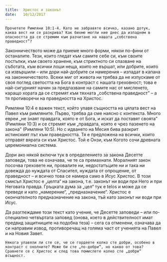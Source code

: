 ```yaml
---
title:  Христос и законът
date:   10/12/2017
---
```


`Прочетете Римляни 10:1-4. Като не забравяте всичко, казано дотук, каква вест ни се разкрива? Как бихме могли ние днес да изпаднем в опасността да се стремим към разчитане на нашата „собствена праведност”?`

Законничеството може да приеме много форми, някои по-фини от останалите. Тези, които гледат към самите себе си, към своите постъпки, към своето хранене, към стриктното си спазване на съботата, към всички лоши неща, които не вършат, или добрите, които са извършили – или дори най-добрите си намерения – изпадат в капана на законничеството. Всеки миг от живота ни трябва да не изпускаме от своя поглед светостта на Бога в контраст с нашата греховност; това е най-сигурният начин за предпазване на самите нас от мисленето, каращо хората да се стремят към тяхната „собствена праведност” – а тя противоречи на праведността на Христос.

Римляни 10:4 е важен текст, който улавя същността на цялата вест на Павел към римляните. Първо, трябва да сме наясно с контекста. Много евреи „не знаят правдата, която е от Бога, и искат да поставят своята” (Римляни 10:3) и се стремят към „правдата, която е чрез пазенето на закона” (Римляни 10:5). Но с идването на Месия бива разкрит истинският път към праведността. Тя е предложена на всички, които отправят вярата си към Христос. Той е Онзи, към Когото сочи древната церемониална система.

Дори ако някой включи тук в определението за закона Десетте заповеди, това не означава, че те са премахнати. Моралният закон посочва греховете ни, провалите ни, недостатъците ни и така ни довежда до нуждата от Спасител, нуждата от опрощение, от праведност – и всичко това се намира само в Исус Христос. В този смисъл Христос е „целта“ на закона, т.е. законът ни води при Него и при Неговата правда. Гръцката дума за „цел“ тук е telos и може да се преведе и като „намерение“, „предназначение“. Христос е окончателното предназначение на закона, тъй като законът ни води при Исус.

Да разглеждаме този текст като учение, че Десетте заповеди – или по-специално четвъртата заповед (онова, което в действителност имат предвид защитниците на подобна теза) – сега са отменени, означава да си направим извод, противоречащ на голяма част от ученията на Павел и на Новия Завет.

`Някога улавяли ли сте се, че се гордеете колко сте добри, особено в контраст с околните? Може би сте „по-добри”, но какво от това? Сравнете се с Христос и след това помислете колко сте „добри“ всъщност.`